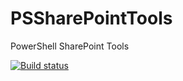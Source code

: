 # PSSharePointTools
PowerShell SharePoint Tools

[![Build status](https://ci.appveyor.com/api/projects/status/irpe75352jtjen3a?svg=true)](https://ci.appveyor.com/project/tauri-code/pssharepointtools)